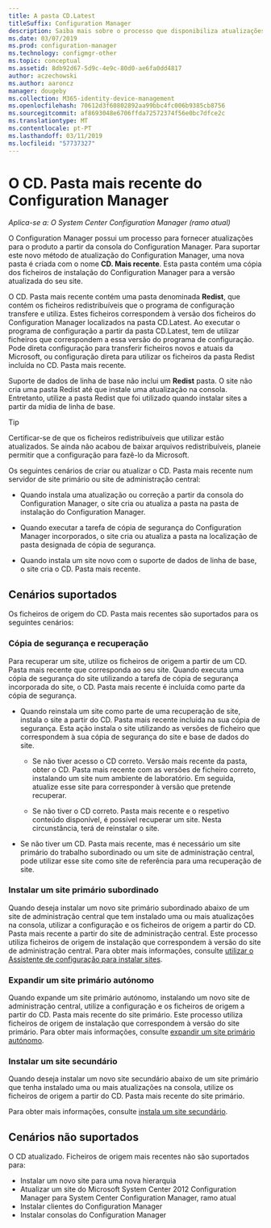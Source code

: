 ```yaml
---
title: A pasta CD.Latest
titleSuffix: Configuration Manager
description: Saiba mais sobre o processo que disponibiliza atualizações do produto a partir da consola do Configuration Manager.
ms.date: 03/07/2019
ms.prod: configuration-manager
ms.technology: configmgr-other
ms.topic: conceptual
ms.assetid: 8db92d67-5d9c-4e9c-80d0-ae6fa0dd4817
author: aczechowski
ms.author: aaroncz
manager: dougeby
ms.collection: M365-identity-device-management
ms.openlocfilehash: 70612d3f60802892aa99bbc4fc006b9385cb8756
ms.sourcegitcommit: af8693048e6706ffda72572374f56e0bc7dfce2c
ms.translationtype: MT
ms.contentlocale: pt-PT
ms.lasthandoff: 03/11/2019
ms.locfileid: "57737327"
---
```

# <a name="the-cdlatest-folder-for-configuration-manager"></a>O CD. Pasta mais recente do Configuration Manager

*Aplica-se a: O System Center Configuration Manager (ramo atual)*

O Configuration Manager possui um processo para fornecer atualizações para o produto a partir da consola do Configuration Manager. Para suportar este novo método de atualização do Configuration Manager, uma nova pasta é criada com o nome **CD. Mais recente**. Esta pasta contém uma cópia dos ficheiros de instalação do Configuration Manager para a versão atualizada do seu site.  

O CD. Pasta mais recente contém uma pasta denominada **Redist**, que contém os ficheiros redistribuíveis que o programa de configuração transfere e utiliza. Estes ficheiros correspondem à versão dos ficheiros do Configuration Manager localizados na pasta CD.Latest. Ao executar o programa de configuração a partir da pasta CD.Latest, tem de utilizar ficheiros que correspondem a essa versão do programa de configuração. Pode direta configuração para transferir ficheiros novos e atuais da Microsoft, ou configuração direta para utilizar os ficheiros da pasta Redist incluída no CD. Pasta mais recente.

Suporte de dados de linha de base não inclui um **Redist** pasta. O site não cria uma pasta Redist até que instale uma atualização na consola. Entretanto, utilize a pasta Redist que foi utilizado quando instalar sites a partir da mídia de linha de base.  

> [!TIP]  
> Certificar-se de que os ficheiros redistribuíveis que utilizar estão atualizados. Se ainda não acabou de baixar arquivos redistribuíveis, planeie permitir que a configuração para fazê-lo da Microsoft.   

Os seguintes cenários de criar ou atualizar o CD. Pasta mais recente num servidor de site primário ou site de administração central:  

- Quando instala uma atualização ou correção a partir da consola do Configuration Manager, o site cria ou atualiza a pasta na pasta de instalação do Configuration Manager.  

- Quando executar a tarefa de cópia de segurança do Configuration Manager incorporados, o site cria ou atualiza a pasta na localização de pasta designada de cópia de segurança.  

- Quando instala um site novo com o suporte de dados de linha de base, o site cria o CD. Pasta mais recente.


## <a name="supported-scenarios"></a>Cenários suportados

Os ficheiros de origem do CD. Pasta mais recentes são suportados para os seguintes cenários:  

### <a name="backup-and-recovery"></a>Cópia de segurança e recuperação
Para recuperar um site, utilize os ficheiros de origem a partir de um CD. Pasta mais recente que corresponda ao seu site. Quando executa uma cópia de segurança do site utilizando a tarefa de cópia de segurança incorporada do site, o CD. Pasta mais recente é incluída como parte da cópia de segurança.

- Quando reinstala um site como parte de uma recuperação de site, instala o site a partir do CD. Pasta mais recente incluída na sua cópia de segurança. Esta ação instala o site utilizando as versões de ficheiro que correspondem à sua cópia de segurança do site e base de dados do site.  

    - Se não tiver acesso o CD correto. Versão mais recente da pasta, obter o CD. Pasta mais recente com as versões de ficheiro correto, instalando um site num ambiente de laboratório. Em seguida, atualize esse site para corresponder à versão que pretende recuperar.  

    - Se não tiver o CD correto. Pasta mais recente e o respetivo conteúdo disponível, é possível recuperar um site. Nesta circunstância, terá de reinstalar o site.  

- Se não tiver um CD. Pasta mais recente, mas é necessário um site primário do trabalho subordinado ou um site de administração central, pode utilizar esse site como site de referência para uma recuperação de site.  

### <a name="install-a-child-primary-site"></a>Instalar um site primário subordinado
Quando deseja instalar um novo site primário subordinado abaixo de um site de administração central que tem instalado uma ou mais atualizações na consola, utilizar a configuração e os ficheiros de origem a partir do CD. Pasta mais recente a partir do site de administração central. Este processo utiliza ficheiros de origem de instalação que correspondem à versão do site de administração central. Para obter mais informações, consulte [utilizar o Assistente de configuração para instalar sites](/sccm/core/servers/deploy/install/use-the-setup-wizard-to-install-sites).  

### <a name="expand-a-stand-alone-primary-site"></a>Expandir um site primário autónomo
Quando expande um site primário autónomo, instalando um novo site de administração central, utilize a configuração e os ficheiros de origem a partir do CD. Pasta mais recente do site primário. Este processo utiliza ficheiros de origem de instalação que correspondem à versão do site primário. Para obter mais informações, consulte [expandir um site primário autónomo](/sccm/core/servers/deploy/install/use-the-setup-wizard-to-install-sites#bkmk_expand).

### <a name="install-a-secondary-site"></a>Instalar um site secundário
<!-- SCCMDocs-pr issue #3164 --> Quando deseja instalar um novo site secundário abaixo de um site primário que tenha instalado uma ou mais atualizações na consola, utilize os ficheiros de origem a partir do CD. Pasta mais recente do site primário. 

Para obter mais informações, consulte [instala um site secundário](/sccm/core/servers/deploy/install/use-the-setup-wizard-to-install-sites#bkmk_secondary). 


## <a name="unsupported-scenarios"></a>Cenários não suportados

O CD atualizado. Ficheiros de origem mais recentes não são suportados para:  
   
- Instalar um novo site para uma nova hierarquia  
- Atualizar um site do Microsoft System Center 2012 Configuration Manager para System Center Configuration Manager, ramo atual
- Instalar clientes do Configuration Manager
- Instalar consolas do Configuration Manager

